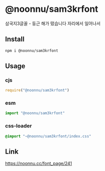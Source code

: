 # @noonnu/sam3krfont
삼국지3글꼴 - 둥근 해가 떴습니다 자리에서 일어나서

## Install
```sh
npm i @noonnu/sam3krfont
```
## Usage
### cjs
```js
require("@noonnu/sam3krfont")
```
### esm
```js
import "@noonnu/sam3krfont"
```
### css-loader
```css
@import "~@noonnu/sam3krfont/index.css"
```

## Link
https://noonnu.cc/font_page/241